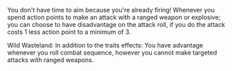
You don't have time to aim because you're already firing! Whenever you spend action points to make an attack with a ranged weapon or explosive; you can choose to have disadvantage on the attack roll, if you do the attack costs 1 less action point to a minimum of 3. 

Wild Wasteland: In addition to the traits effects: You have advantage whenever you roll combat sequence, however you cannot make targeted attacks with ranged weapons.